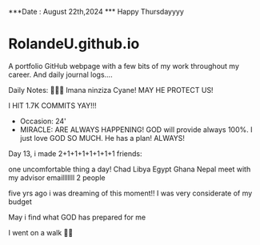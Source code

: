 ***Date : August 22th,2024 *** Happy Thursdayyyy
# RolandeU.github.io

A portfolio GitHub webpage with a few bits of my work throughout my career. And daily journal logs....

Daily Notes:
💚🙏🏾 Imana ninziza Cyane! MAY HE PROTECT US!

I HIT 1.7K COMMITS YAY!!!

- Occasion: 24'
- MIRACLE: ARE ALWAYS HAPPENING!
GOD will provide always 100%. I just love GOD SO MUCH. He has a plan!
ALWAYS!

Day 13, i made 2+1+1+1+1+1+1+1 friends:

one uncomfortable thing a day!
Chad
Libya
Egypt
Ghana
Nepal
meet with my advisor
emailllllll 2 people

five yrs ago i was dreaming of this moment!!
I was very considerate of my budget

May i find what GOD has prepared for me

I went on a walk 💚💚







